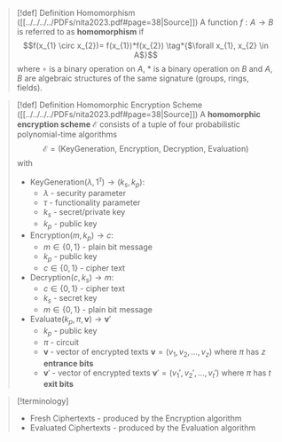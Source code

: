 >[!def] Definition Homomorphism ([[../../../../PDFs/nita2023.pdf#page=38|Source]])
>A function $f: A \to B$ is referred to as **homomorphism** if 
>$$f(x_{1} \circ x_{2})= f(x_{1})*f(x_{2}) \tag*{$\forall x_{1}, x_{2} \in A$}$$
>where $\circ$ is a binary operation on $A$, $*$ is a binary operation on $B$ and $A,B$ are algebraic structures of the same signature (groups, rings, fields). 

>[!def] Definition Homomorphic Encryption Scheme ([[../../../../PDFs/nita2023.pdf#page=38|Source]])
>A **homomorphic encryption scheme** $\mathcal{E}$ consists of a tuple of four probabilistic polynomial-time algorithms $$\mathcal{E} = (\text{KeyGeneration, Encryption, Decryption, Evaluation})$$ with
>- $\text{KeyGeneration}(\lambda, 1^\tau)\to(k_{s}, k_{p})$: 
>	- $\lambda$ - security parameter
>	- $\tau$ - functionality parameter
>	- $k_{s}$ - secret/private key
>	- $k_{p}$ - public key
>- $\text{Encryption}(m, k_{p})\to c$:
>	- $m \in \{ 0,1 \}$ - plain bit message 
>	- $k_{p}$ - public key
>	- $c \in \{ 0,1 \}$ - cipher text
>- $\text{Decryption}(c, k_{s}) \to m$:
>	- $c \in \{ 0,1 \}$ - cipher text
>	- $k_{s}$ - secret key
>	- $m \in \{ 0,1 \}$ - plain bit message
>- $\text{Evaluate}(k_{p}, \pi, \mathbf{v}) \to \mathbf{v}'$
>	- $k_{p}$ - public key
>	- $\pi$ - circuit
>	- $\mathbf{v}$ - vector of encrypted texts $\mathbf{v}=(v_{1}, v_{2}, \dots, v_{z})$ where $\pi$ has $z$ **entrance bits**
>	- $\mathbf{v}'$ - vector of encrypted texts $\mathbf{v}'=(v_{1}', v_{2}', \dots, v_{t}')$ where $\pi$ has $t$ **exit bits**

>[!terminology]
> - Fresh Ciphertexts - produced by the $\text{Encryption}$ algorithm
> - Evaluated Ciphertexts - produced by the $\text{Evaluation}$ algorithm